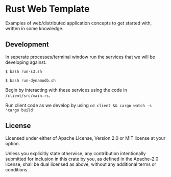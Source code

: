 # Rust Web Template

Examples of web/distributed application concepts to get started with, written in
some knowledge.

## Development

In seperate processes/terminal window run the services that we will be developing against.

`$ bash run-s3.sh`

`$ bash run-dynamodb.sh`

Begin by interacting with these services using the code in `/client/src/main.rs`.

Run client code as we develop by using `cd client && cargo watch -s 'cargo build'`

## License

Licensed under either of Apache License, Version 2.0 or MIT license at your option.

Unless you explicitly state otherwise, any contribution intentionally submitted for inclusion in this crate by you, as defined in the Apache-2.0 license, shall be dual licensed as above, without any additional terms or conditions.
